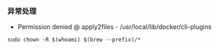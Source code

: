 ### 异常处理
- Permission denied @ apply2files - /usr/local/lib/docker/cli-plugins 
```shell
sudo chown -R $(whoami) $(brew --prefix)/* 
```
